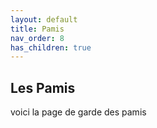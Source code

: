 ```yaml
---
layout: default
title: Pamis
nav_order: 8
has_children: true
---
```


## Les Pamis

voici la page de garde des pamis
